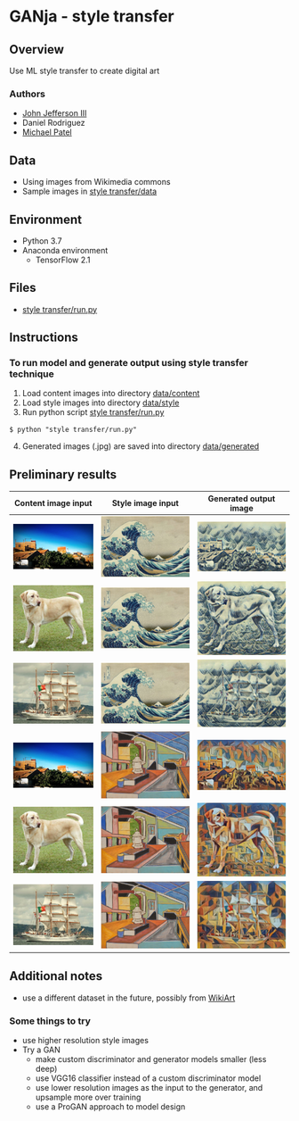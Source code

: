 # GANja - style transfer
## Overview
Use ML style transfer to create digital art

### Authors
* [John Jefferson III](https://github.com/jjefferson1994)
* Daniel Rodriguez
* [Michael Patel](https://github.com/mikepatel)

## Data
* Using images from Wikimedia commons
* Sample images in [style transfer/data](https://github.com/mikepatel/GANja/tree/main/style%20transfer/data)

## Environment
* Python 3.7
* Anaconda environment
  * TensorFlow 2.1

## Files
* [style transfer/run.py](https://github.com/mikepatel/GANja/blob/main/style%20transfer/run.py)

## Instructions
### To run model and generate output using style transfer technique
1. Load content images into directory [data/content](https://github.com/mikepatel/GANja/tree/main/style%20transfer/data/content)
2. Load style images into directory [data/style](https://github.com/mikepatel/GANja/tree/main/style%20transfer/data/style)
3. Run python script [style transfer/run.py](https://github.com/mikepatel/GANja/blob/main/style%20transfer/run.py)
```
$ python "style transfer/run.py"
```
4. Generated images (.jpg) are saved into directory [data/generated](https://github.com/mikepatel/GANja/tree/main/style%20transfer/data/generated)

## Preliminary results
| Content image input | Style image input | Generated output image |
:------------:|:------------:|:------------:
![content](https://github.com/mikepatel/GANja/blob/main/style%20transfer/data/content/content_hill.jpg) | ![style](https://github.com/mikepatel/GANja/blob/main/style%20transfer/data/style/style_wave.jpg) | ![output](https://github.com/mikepatel/GANja/blob/main/style%20transfer/data/generated/generated_hill_wave.jpg)
![content](https://github.com/mikepatel/GANja/blob/main/style%20transfer/data/content/content_dog.jpg) | ![style](https://github.com/mikepatel/GANja/blob/main/style%20transfer/data/style/style_wave.jpg) | ![output](https://github.com/mikepatel/GANja/blob/main/style%20transfer/data/generated/generated_dog_wave.jpg)
![content](https://github.com/mikepatel/GANja/blob/main/style%20transfer/data/content/content_ship.jpg) | ![style](https://github.com/mikepatel/GANja/blob/main/style%20transfer/data/style/style_wave.jpg) | ![output](https://github.com/mikepatel/GANja/blob/main/style%20transfer/data/generated/generated_ship_wave.jpg)
![content](https://github.com/mikepatel/GANja/blob/main/style%20transfer/data/content/content_hill.jpg) | ![style](https://github.com/mikepatel/GANja/blob/main/style%20transfer/data/style/pastel.jpg) | ![output](https://github.com/mikepatel/GANja/blob/main/style%20transfer/data/generated/generated_hill_pastel.jpg)
![content](https://github.com/mikepatel/GANja/blob/main/style%20transfer/data/content/content_dog.jpg) | ![style](https://github.com/mikepatel/GANja/blob/main/style%20transfer/data/style/pastel.jpg) | ![output](https://github.com/mikepatel/GANja/blob/main/style%20transfer/data/generated/generated_dog_pastel.jpg)
![content](https://github.com/mikepatel/GANja/blob/main/style%20transfer/data/content/content_ship.jpg) | ![style](https://github.com/mikepatel/GANja/blob/main/style%20transfer/data/style/pastel.jpg) | ![output](https://github.com/mikepatel/GANja/blob/main/style%20transfer/data/generated/generated_ship_pastel.jpg)

## Additional notes
* use a different dataset in the future, possibly from [WikiArt](https://www.wikiart.org/)

### Some things to try
* use higher resolution style images
* Try a GAN
  * make custom discriminator and generator models smaller (less deep)
  * use VGG16 classifier instead of a custom discriminator model
  * use lower resolution images as the input to the generator, and upsample more over training
  * use a ProGAN approach to model design
